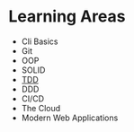 # Learning Areas

- Cli Basics
- Git
- OOP
- SOLID
- [TDD](tdd.md)
- DDD
- CI/CD
- The Cloud
- Modern Web Applications